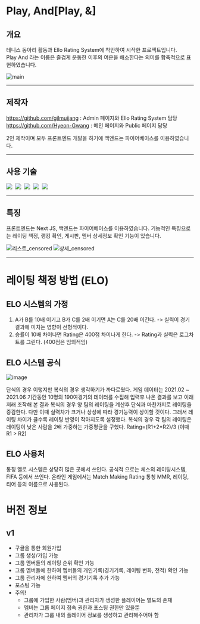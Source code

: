 # Play, And[Play, &]

## 개요
테니스 동아리 활동과 Ello Rating System에 착안하여 시작한 프로젝트입니다.<br />
Play And 라는 이름은 즐겁게 운동한 이후의 여운을 해소한다는 의미를 함축적으로 표현하였습니다.

![main](https://user-images.githubusercontent.com/48178101/127119650-2146d1e0-5aad-48b0-aa9b-d38c2ed66ba6.png)
___
## 제작자
https://github.com/gilmujjang : Admin 페이지와 Ello Rating System 담당<br />
https://github.com/Hyeon-Gwang : 메인 페이지와 Public 페이지 담당

2인 제작이며 모두 프론트엔드 개발을 하기에 백엔드는 파이어베이스를 이용하였습니다.
___
## 사용 기술
<img src="https://img.shields.io/badge/HTML-eb4d4b?style=for-the-badge&logo=HTML5&logoColor=white">&nbsp;
<img src="https://img.shields.io/badge/CSS-22a6b3?style=for-the-badge&logo=CSS3&logoColor=white">&nbsp;
<img src="https://img.shields.io/badge/Next.JS-30336b?style=for-the-badge&logo=Next.js&logoColor=white"/>&nbsp;
<img src="https://img.shields.io/badge/FIREBASE-f9ca24?style=for-the-badge&logo=Firebase&logoColor=white">&nbsp;
<img src="https://img.shields.io/badge/Semantic UI React-eb4d4b?style=for-the-badge&logo=Semantic UI React&logoColor=white">
___

## 특징
프론트엔드는 Next JS, 백엔드는 파이어베이스를 이용하였습니다.
기능적인 특징으로는 레이팅 책정, 랭킹 확인, 게시판, 멤버 상세정보 확인 기능이 있습니다.

![리스트_censored](https://user-images.githubusercontent.com/48178101/127119925-b2d3ef4e-b70b-4e76-8dc3-2a2ce5337a6a.jpg)
![상세_censored](https://user-images.githubusercontent.com/48178101/127119940-771c6186-3709-4028-a97b-ec19919f59ef.jpg)
___

# 레이팅 책정 방법 (ELO)

## ELO 시스템의 가정

1. A가 B를 10배 이기고 B가 C를 2배 이기면 A는 C를 20배 이긴다. -> 실력이 경기결과에 미치는 영향이 선형적이다.
2. 승률이 10배 차이나면 Rating은 400점 차이나게 한다. -> Rating과 실력은 로그차트를 그린다. (400점은 임의적임)

## ELO 시스템 공식
![image](https://user-images.githubusercontent.com/40172373/137516389-6b240966-789c-4ed2-8f71-37f643b44e8e.png)

단식의 경우 이렇지만 복식의 경우 생각하기가 까다로웠다.
게임 데이터는 2021.02 ~ 2021.06 기간동안 10명의 190여경기의 데이터를 수집해 입력후 나온 결과를 보고 이래저래 조작해 본 결과
복식의 경우 양 팀의 레이팅을 계산후 단식과 마찬가지로 레이팅을 증감한다.
다만 이때 실력차가 크거나 상성에 따라 경기능력이 상이할 것이다. 그래서 레이팅 차이가 클수록 레이팅 반영이 작아지도록 설정했다. 
복식의 경우 각 팀의 레이팅은 레이팅이 낮은 사람을 2배 가중하는 가중평균을 구했다. Rating=(R1+2*R2)/3   (이때 R1 > R2)

## ELO 사용처

통칭 엘로 시스템은 상당히 많은 곳에서 쓰인다. 공식적 으로는 체스의 레이팅시스템, FIFA 등에서 쓰인다.
온라인 게임에서는 Match Making Rating 통칭 MMR, 레이팅, 티어 등의 이름으로 사용된다.

# 버전 정보
## v1
- 구글을 통한 회원가입
- 그룹 생성/가입 가능
- 그룹 멤버들의 레이팅 순위 확인 가능
- 그룹 멤버들에 한하여 멤버들의 개인기록(경기기록, 레이팅 변화, 전적) 확인 가능
- 그룹 관리자에 한하여 멤버의 경기기록 추가 가능
- 포스팅 가능
- 주의!
  - 그룹에 가입한 사람(멤버)과 관리자가 생성한 플레이어는 별도의 존재
  - 멤버는 그룹 페이지 접속 권한과 포스팅 권한만 있을뿐
  - 관리자가 그룹 내의 플레이어 정보를 생성하고 관리해주어야 함

